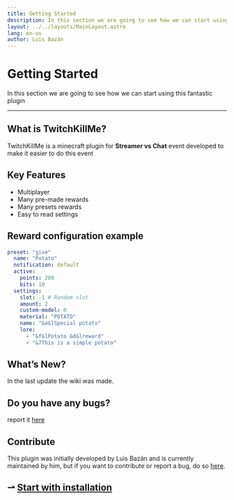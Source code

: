 ```yaml
---
title: Getting Started
description: In this section we are going to see how we can start using this fantastic plugin
layout: ../../layouts/MainLayout.astro
lang: en-us
author: Luis Bazán
---
```


# Getting Started

In this section we are going to see how we can start using this fantastic plugin

---

## What is TwitchKillMe?

TwitchKillMe is a minecraft plugin for **Streamer vs Chat** event developed to make it easier to do this event

## Key Features

- Multiplayer
- Many pre-made rewards
- Many presets rewards
- Easy to read settings

## Reward configuration example

```yaml
preset: "give"
  name: "Potato"
  notification: default
  active:
    points: 200
    bits: 10
  settings:
    slot: -1 # Random slot
    amount: 2
    custom-model: 0
    material: "POTATO"
    name: "&e&lSpecial potato"
    lore:
      - "&f&lPotato &d&lreward"
      - "&7This is a simple potato"
```

## What’s New?

In the last update the wiki was made.

## Do you have any bugs?

report it [here](https://github.com/luisBazanDev/TwitchKillMe/issues)

## Contribute

This plugin was initially developed by Luis Bazán and is currently maintained by him, but if you want to contribute or report a bug, do so [here](https://github.com/luisBazanDev/TwitchKillMe).

## ⇀ [Start with installation](/TwitchKillMe/en-us/getting-started/instalation)
